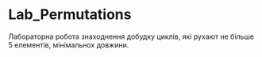 # Lab_Permutations
Лабораторна робота знаходнення добудку циклів, які рухают не більше 5 елементів, мінімальнох довжини.
